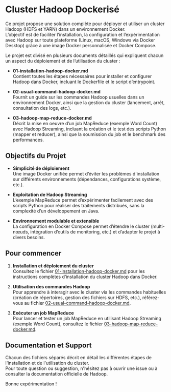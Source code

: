 # Cluster Hadoop Dockerisé

Ce projet propose une solution complète pour déployer et utiliser un cluster Hadoop (HDFS et YARN) dans un environnement Docker.  
L’objectif est de faciliter l’installation, la configuration et l’expérimentation avec Hadoop sur toute plateforme (Linux, macOS, Windows via Docker Desktop) grâce à une image Docker personnalisée et Docker Compose.

Le projet est divisé en plusieurs documents détaillés qui expliquent chacun un aspect du déploiement et de l’utilisation du cluster :

- **01-installation-hadoop-docker.md**  
  Contient toutes les étapes nécessaires pour installer et configurer Hadoop dans Docker, incluant le Dockerfile et le script d’entrypoint.

- **02-usual-command-hadoop-docker.md**  
  Fournit un guide sur les commandes Hadoop usuelles dans un environnement Docker, ainsi que la gestion du cluster (lancement, arrêt, consultation des logs, etc.).

- **03-hadoop-map-reduce-docker.md**  
  Décrit la mise en oeuvre d’un job MapReduce (exemple Word Count) avec Hadoop Streaming, incluant la création et le test des scripts Python (mapper et reducer), ainsi que la soumission du job et le benchmark des performances.

## Objectifs du Projet

- **Simplicité de déploiement**  
  Une image Docker unifiée permet d’éviter les problèmes d'installation sur différents environnements (dépendances, configurations système, etc.).

- **Exploitation de Hadoop Streaming**  
  L’exemple MapReduce permet d’expérimenter facilement avec des scripts Python pour réaliser des traitements distribués, sans la complexité d’un développement en Java.

- **Environnement modulable et extensible**  
  La configuration en Docker Compose permet d’étendre le cluster (multi-nœuds, intégration d’outils de monitoring, etc.) et d’adapter le projet à divers besoins.

## Pour commencer

1. **Installation et déploiement du cluster**  
   Consultez le fichier [01-installation-hadoop-docker.md](./01-installation-hadoop-docker.md) pour les instructions complètes d’installation du cluster Hadoop dans Docker.

2. **Utilisation des commandes Hadoop**  
   Pour apprendre à interagir avec le cluster via les commandes habituelles (création de répertoires, gestion des fichiers sur HDFS, etc.), référez-vous au fichier [02-usual-command-hadoop-docker.md](./02-usual-command-hadoop-docker.md).

3. **Exécuter un job MapReduce**  
   Pour lancer et tester un job MapReduce en utilisant Hadoop Streaming (exemple Word Count), consultez le fichier [03-hadoop-map-reduce-docker.md](./03-hadoop-map-reduce-docker.md).

## Documentation et Support

Chacun des fichiers séparés décrit en détail les différentes étapes de l'installation et de l'utilisation du cluster.  
Pour toute question ou suggestion, n'hésitez pas à ouvrir une issue ou à consulter la documentation officielle de Hadoop.

Bonne expérimentation !
